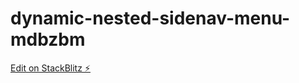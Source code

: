 # dynamic-nested-sidenav-menu-mdbzbm

[Edit on StackBlitz ⚡️](https://stackblitz.com/edit/dynamic-nested-sidenav-menu-mdbzbm)